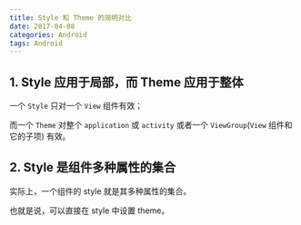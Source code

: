 ```yaml
---
title: Style 和 Theme 的简明对比
date: 2017-04-08
categories: Android
tags: Android
---
```


## 1. Style 应用于局部，而 Theme 应用于整体

一个 `Style` 只对一个 `View` 组件有效；

而一个 `Theme` 对整个 `application` 或 `activity` 或者一个 `ViewGroup`(`View` 组件和它的子项) 有效。

## 2. Style 是组件多种属性的集合

实际上，一个组件的 style 就是其多种属性的集合。

也就是说，可以直接在 style 中设置 theme。
